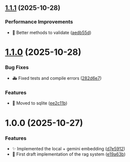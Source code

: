## [1.1.1](https://github.com/echoes-io/rag/compare/v1.1.0...v1.1.1) (2025-10-28)


### Performance Improvements

* :rotating_light: Better methods to validate ([aedb55d](https://github.com/echoes-io/rag/commit/aedb55dc7e9c20f29acc2e256a2ceb4ed10b7cab))

# [1.1.0](https://github.com/echoes-io/rag/compare/v1.0.0...v1.1.0) (2025-10-28)


### Bug Fixes

* :ambulance: Fixed tests and compile errors ([282d6e7](https://github.com/echoes-io/rag/commit/282d6e734c333aabea4213ca53afe67d6c4320be))


### Features

* :truck: Moved to sqlite ([ee2c11b](https://github.com/echoes-io/rag/commit/ee2c11b856200b37406d92a7629b0894d45e7519))

# 1.0.0 (2025-10-27)


### Features

* :sparkles: Implemented the local + gemini embedding ([d7e5912](https://github.com/echoes-io/rag/commit/d7e5912703c568d0cacba7d6b5e350a0dc650e7e))
* :tada: First draft implementation of the rag system ([e19a63b](https://github.com/echoes-io/rag/commit/e19a63b1c8687bce58c4249c5b36edd40886c708))
